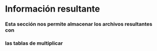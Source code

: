 # Información resultante

### Esta sección nos permite almacenar los archivos resultantes con

### las tablas de multiplicar
